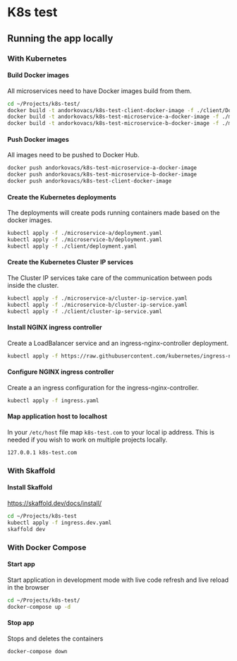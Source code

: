 # K8s test

## Running the app locally

### With Kubernetes

#### Build Docker images

All microservices need to have Docker images build from them.

```bash
cd ~/Projects/k8s-test/
docker build -t andorkovacs/k8s-test-client-docker-image -f ./client/Dockerfile $(for i in `cat .env`; do out+="--build-arg $i " ; done; echo $out;out="") ./client/ 
docker build -t andorkovacs/k8s-test-microservice-a-docker-image -f ./microservice-a/Dockerfile ./microservice-a/
docker build -t andorkovacs/k8s-test-microservice-b-docker-image -f ./microservice-b/Dockerfile ./microservice-b/
```

#### Push Docker images

All images need to be pushed to Docker Hub.

```bash
docker push andorkovacs/k8s-test-microservice-a-docker-image
docker push andorkovacs/k8s-test-microservice-b-docker-image
docker push andorkovacs/k8s-test-client-docker-image
```

#### Create the Kubernetes deployments

The deployments will create pods running containers made based on the docker images.

```bash
kubectl apply -f ./microservice-a/deployment.yaml
kubectl apply -f ./microservice-b/deployment.yaml
kubectl apply -f ./client/deployment.yaml
```

#### Create the Kubernetes Cluster IP services

The Cluster IP services take care of the communication between pods inside the cluster.

```bash
kubectl apply -f ./microservice-a/cluster-ip-service.yaml
kubectl apply -f ./microservice-b/cluster-ip-service.yaml
kubectl apply -f ./client/cluster-ip-service.yaml
```

#### Install NGINX ingress controller

Create a LoadBalancer service and an ingress-nginx-controller deployment.

```bash
kubectl apply -f https://raw.githubusercontent.com/kubernetes/ingress-nginx/controller-v1.4.0/deploy/static/provider/cloud/deploy.yaml
```

#### Configure NGINX ingress controller

Create a an ingress configuration for the ingress-nginx-controller.

```bash
kubectl apply -f ingress.yaml
```

#### Map application host to localhost

In your `/etc/host` file map `k8s-test.com` to your local ip address. This is needed if you wish to work on multiple projects locally.

```bash
127.0.0.1 k8s-test.com
```

### With Skaffold

#### Install Skaffold

https://skaffold.dev/docs/install/

```bash
cd ~/Projects/k8s-test
kubectl apply -f ingress.dev.yaml
skaffold dev
```

### With Docker Compose

#### Start app

Start application in development mode with live code refresh and live reload in the browser

```bash
cd ~/Projects/k8s-test/
docker-compose up -d
```

#### Stop app

Stops and deletes the containers

```bash
docker-compose down
```
